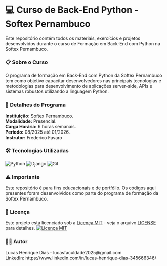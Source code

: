 <h1>💻 Curso de Back-End Python - Softex Pernambuco</h1>
<p>Este repositório contém todos os materiais, exercícios e projetos desenvolvidos durante o curso 
  de Formação em Back-End com Python na Softex Pernambuco.</p>

<h3>📋 Sobre o Curso</h3>
<p>O programa de formação em Back-End com Python da Softex Pernambuco tem como objetivo capacitar 
  desenvolvedores nas principais tecnologias e metodologias para desenvolvimento de aplicações 
  server-side, APIs e sistemas robustos utilizando a linguagem Python.</p>

<h3>🎯 Detalhes do Programa</h3>
<p><strong>Instituição:</strong> Softex Pernambuco.<br>
  <strong>Modalidade:</strong> Presencial.<br>
  <strong>Carga Horária:</strong> 6 horas semanais.<br>
  <strong>Período:</strong> 08/2025 até 01/2026.<br>
  <strong>Instrutor:</strong> Frederico Favaro</p>

<h3>🛠️ Tecnologias Utilizadas</h3>
<div align="left">
  <img src = "https://img.shields.io/badge/Python-3776AB?style=for-the-badge&logo=python&logoColor=white", alt = "Python">
  <img src = "https://img.shields.io/badge/Django-092E20?style=for-the-badge&logo=django&logoColor=white", alt = "Django">
  <img src = "https://img.shields.io/badge/Git-F05032?style=for-the-badge&logo=git&logoColor=white", alt = "Git">
</div>

<h3>⚠️ Importante</h3>
<p>Este repositório é para fins educacionais e de portfólio. Os códigos aqui presentes foram desenvolvidos 
  como parte do programa de formação da Softex Pernambuco.</p>

<h3>📄 Licença</h3>
<p>Este projeto está licenciado sob a 
<a href="LICENSE" target="_blank">Licença MIT</a> - 
veja o arquivo <a href="LICENSE" target="_blank">LICENSE</a> para detalhes.

<a href="https://opensource.org/licenses/MIT" target="_blank">
  <img src="https://img.shields.io/badge/License-MIT-yellow.svg" alt="Licença MIT">
</a></p>

<h3>👨‍💻 Autor</h3>
<p>Lucas Henrique Dias - lucasfaculdade2025@gmail.com<br> LinkedIn: https://www.linkedin.com/in/lucas-henrique-dias-345666346/</p>
